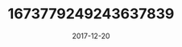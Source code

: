 ---
title: "1673779249243637839"
image: "2017-12-20 17.07.36 1673779249243637839_46248401"
date: "2017-12-20"
type: "photo"
---